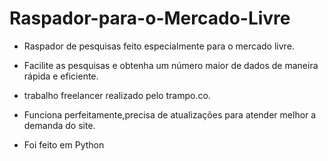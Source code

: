 # Raspador-para-o-Mercado-Livre

- Raspador de pesquisas feito especialmente para o mercado livre.


- Facilite as pesquisas e obtenha um número maior de dados de maneira rápida e eficiente.

- trabalho freelancer realizado pelo trampo.co.

- Funciona perfeitamente,precisa de atualizações para atender melhor a demanda do site.

- Foi feito em Python 
